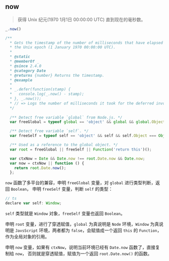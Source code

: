 ## now

> 获得 Unix 纪元(1970 1月1日 00:00:00 UTC) 直到现在的毫秒数。

```js
_.now()
```

```js
/**
  * Gets the timestamp of the number of milliseconds that have elapsed since
  * the Unix epoch (1 January 1970 00:00:00 UTC).
  *
  * @static
  * @memberOf _
  * @since 2.4.0
  * @category Date
  * @returns {number} Returns the timestamp.
  * @example
  *
  * _.defer(function(stamp) {
  *   console.log(_.now() - stamp);
  * }, _.now());
  * // => Logs the number of milliseconds it took for the deferred invocation.
  */
   
  /** Detect free variable `global` from Node.js. */
  var freeGlobal = typeof global == 'object' && global && global.Object === Object && global;

  /** Detect free variable `self`. */
  var freeSelf = typeof self == 'object' && self && self.Object === Object && self;

  /** Used as a reference to the global object. */
  var root = freeGlobal || freeSelf || Function('return this')();

  var ctxNow = Date && Date.now !== root.Date.now && Date.now;
  var now = ctxNow || function () {
    return root.Date.now();
  };
```

`now` 函数了多平台的兼容，申明 `freeGlobal` 变量，对 `global` 进行类型判断，返回 `Boolean`，
申明 `freeSelf` 变量，判断 `self` 的类型：

```js
// ts
declare var self: Window;
```

`self` 类型就是 `Window` 对象，`freeSelf` 变量也返回 `Boolean`。

申明 `root` 变量，进行了穿透赋值，`global` 为真说明是 `Node` 环境，`Window` 为真说明是 `JavsScript` 环境，两者都为 `false`，会赋值成一个返回 `this` 的 `Function`，作为全局对象的引用。

申明 `now` 变量，如果有 `ctxNow`，说明当前环境已经有 `Date.now` 函数了，直接复制给 `now`，
否则就是穿透赋值，赋值为一个返回 `root.Date.now()` 的函数。


